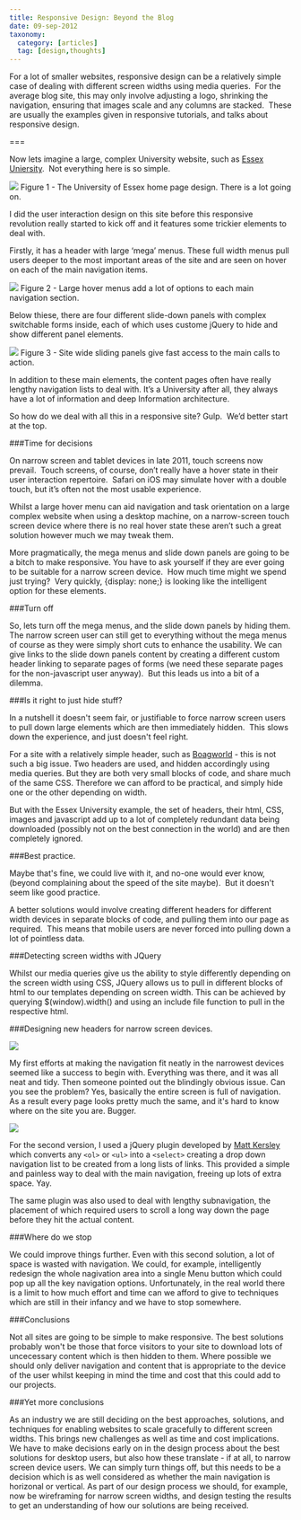 ```yaml
---
title: Responsive Design: Beyond the Blog
date: 09-sep-2012
taxonomy:
  category: [articles]
  tag: [design,thoughts]
---
```


For a lot of smaller websites, responsive design can be a relatively simple case of dealing with different screen widths using media queries.  For the average blog site, this may only involve adjusting a logo, shrinking the navigation, ensuring that images scale and any columns are stacked.  These are usually the examples given in responsive tutorials, and talks about responsive design.

===

Now lets imagine a large, complex University website, such as <a href="http://www.essex.ac.uk/" title="Essex University">Essex Uniersity</a>.  Not everything here is so simple.

![](figure1.png)
Figure 1 - The University of Essex home page design.  There is a lot going on.

I did the user interaction design on this site before this responsive revolution really started to kick off and it features some trickier elements to deal with.

Firstly, it has a header with large &#8216;mega&#8217; menus.  These full width menus pull users deeper to the most important areas of the site and are seen on hover on each of the main navigation items.

![](figure1.png)
Figure 2 - Large hover menus add a lot of options to each main navigation section.

Below thiese, there are four different slide-down panels with complex switchable forms inside, each of which uses custome jQuery to hide and show different panel elements.

![](figure3.png)
Figure 3 - Site wide sliding panels give fast access to the main calls to action.

In addition to these main elements, the content pages often have really lengthy navigation lists to deal with. It&#8217;s a University after all, they always have a lot of information and deep Information architecture.

So how do we deal with all this in a responsive site?  Gulp.  We&#8217;d better start at the top. 

###Time for decisions

On narrow screen and tablet devices in late 2011, touch screens now prevail.  Touch screens, of course, don&#8217;t really have a hover state in their user interaction repertoire.  Safari on iOS may simulate hover with a double touch, but it&#8217;s often not the most usable experience.

Whilst a large hover menu can aid navigation and task orientation on a large complex website when using a desktop machine, on a narrow-screen touch screen device where there is no real hover state these aren&#8217;t such a great solution however much we may tweak them.

More pragmatically, the mega menus and slide down panels are going to be a bitch to make responsive. You have to ask yourself if they are ever going to be suitable for a narrow screen device.  How much time might we spend just trying?  Very quickly, {display: none;} is looking like the intelligent option for these elements.

###Turn off

So, lets turn off the mega menus, and the slide down panels by hiding them.  The narrow screen user can still get to everything without the mega menus of course as they were simply short cuts to enhance the usability.  We can give links to the slide down panels content by creating a different custom header linking to separate pages of forms (we need these separate pages for the non-javascript user anyway).  But this leads us into a bit of a dilemma.

###Is it right to just hide stuff?

In a nutshell it doesn't seem fair, or justifiable to force narrow screen users to pull down large elements which are then immediately hidden.  This slows down the experience, and just doesn't feel right. 

For a site with a relatively simple header, such as <a href="http://www.boagworld.com/" title="Boagworld">Boagworld</a> - this is not such a big issue. Two headers are used, and hidden accordingly using media queries. But they are both very small blocks of code, and share much of the same CSS. Therefore we can afford to be practical, and simply hide one or the other depending on width. 

But with the Essex University example, the set of headers, their html, CSS, images and javascript add up to a lot of completely redundant data being downloaded (possibly not on the best connection in the world) and are then completely ignored.

###Best practice.

Maybe that's fine, we could live with it, and no-one would ever know, (beyond complaining about the speed of the site maybe).  But it doesn't seem like good practice.

A better solutions would involve creating different headers for different width devices in separate blocks of code, and pulling them into our page as required.  This means that mobile users are never forced into pulling down a lot of pointless data.

###Detecting screen widths with JQuery

Whilst our media queries give us the ability to style differently depending on the screen width using CSS,  JQuery allows us to pull in different blocks of html to our templates depending on screen width. This can be achieved by querying  $(window).width()  and using an include file function to pull in the respective html.

###Designing new headers for narrow screen devices.

![](mobile1.png)

My first efforts at making the navigation fit neatly in the narrowest devices seemed like a success to begin with.  Everything was there, and it was all neat and tidy.  Then someone pointed out the blindingly obvious issue.  Can you see the problem?  Yes, basically the entire screen is full of navigation.  As a result every page looks pretty much the same, and it's hard to know where on the site you are.  Bugger.

![](mobile2.png)

For the second version, I used a jQuery plugin developed by <a target="_blank" href="https://github.com/mattkersley" title="Matt Kersley">Matt Kersley</a> which converts any <code>&lt;ol&gt;</code> or <code>&lt;ul&gt;</code> into a <code>&lt;select&gt;</code> creating a drop down navigation list to be created from a long lists of links.  This provided a simple and painless way to deal with the main navigation, freeing up lots of extra space.  Yay.

The same plugin was also used to deal with lengthy subnavigation, the placement of which required users to scroll a long way down the page before they hit the actual content.

###Where do we stop

We could improve things further.  Even with this second solution, a lot of space is wasted with navigation.  We could, for example, intelligently redesign the whole nagivation area into a single Menu button which could pop up all the key navigation options.  Unfortunately, in the real world there is a limit to how much effort and time can we afford to give to techniques which are still in their infancy and we have to stop somewhere.

###Conclusions

Not all sites are going to be simple to make responsive.  The best solutions probably won't be those that force visitors to your site to download lots of uncecessary content which is then hidden to them.  Where possible we should only deliver navigation and content that is appropriate to the device of the user whilst keeping in mind the time and cost that this could add to our projects.

###Yet more conclusions

As an industry we are still deciding on the best approaches, solutions, and techniques for enabling websites to scale  gracefully to different screen widths. This brings new challenges as well as time and cost implications.  We have to make decisions early on in the design process about the best solutions for desktop users, but also how these translate - if at all, to narrow screen device users.  We can simply turn things off, but this needs to be a decision which is as well considered as whether the main navigation is horizonal or vertical.   As part of our design process we should, for example, now be wireframing for narrow screen widths, and design testing the results to get an understanding of how our solutions are being received.

